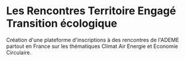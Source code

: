 # Les Rencontres Territoire Engagé Transition écologique

Création d'une plateforme d'inscriptions à des rencontres de l'ADEME partout en France sur les thématiques Climat Air Energie et Economie Circulaire.